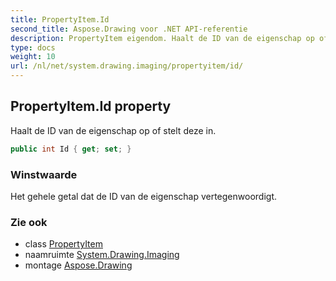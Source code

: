 ```yaml
---
title: PropertyItem.Id
second_title: Aspose.Drawing voor .NET API-referentie
description: PropertyItem eigendom. Haalt de ID van de eigenschap op of stelt deze in.
type: docs
weight: 10
url: /nl/net/system.drawing.imaging/propertyitem/id/
---
```

## PropertyItem.Id property

Haalt de ID van de eigenschap op of stelt deze in.

```csharp
public int Id { get; set; }
```

### Winstwaarde

Het gehele getal dat de ID van de eigenschap vertegenwoordigt.

### Zie ook

* class [PropertyItem](../)
* naamruimte [System.Drawing.Imaging](../../propertyitem/)
* montage [Aspose.Drawing](../../../)


